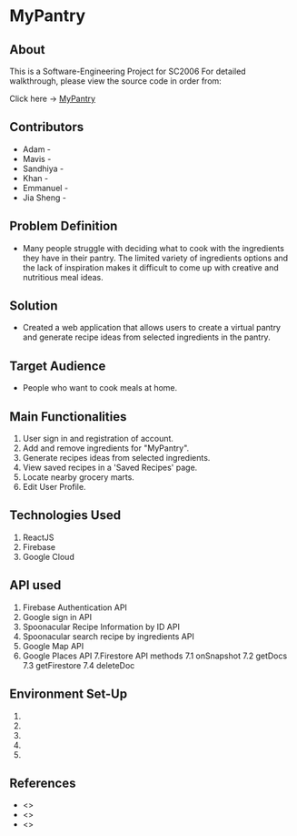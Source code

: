 # MyPantry

## About

This is a Software-Engineering Project for SC2006 
For detailed walkthrough, please view the source code in order from:

Click here -> [MyPantry]()
  
## Contributors

- Adam -
- Mavis - 
- Sandhiya -
- Khan -
- Emmanuel -
- Jia Sheng - 

## Problem Definition

- Many people struggle with deciding what to cook with the ingredients they have in their pantry. The limited variety of ingredients options and the lack of inspiration makes it difficult to come up with creative and nutritious meal ideas.

## Solution
- Created a web application that allows users to create a virtual pantry and generate recipe ideas from selected ingredients in the pantry.

## Target Audience
- People who want to cook meals at home.

## Main Functionalities
1. User sign in and registration of account.
2. Add and remove ingredients for "MyPantry".
3. Generate recipes ideas from selected ingredients.
4. View saved recipes in a 'Saved Recipes' page.
5. Locate nearby grocery marts.
6. Edit User Profile.


## Technologies Used

1. ReactJS
2. Firebase
3. Google Cloud

## API used
1. Firebase Authentication API
2. Google sign in API
3. Spoonacular Recipe Information by ID API
4. Spoonacular search recipe by ingredients API 
5. Google Map API
6. Google Places API
7.Firestore API methods
  7.1 onSnapshot
  7.2 getDocs
  7.3 getFirestore
  7.4 deleteDoc

## Environment Set-Up
1.
2.
3.
4.
5.

## References

- <>
- <>
- <>
